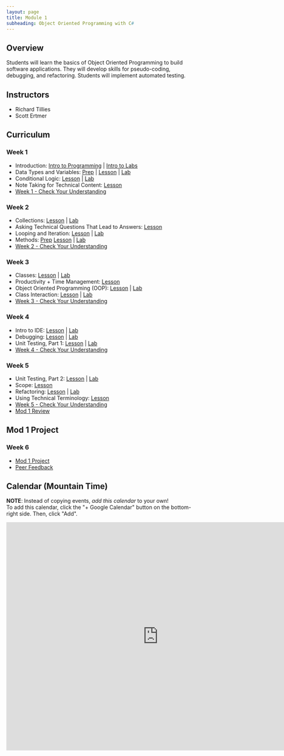 ```yaml
---
layout: page
title: Module 1
subheading: Object Oriented Programming with C#
---
```


## Overview
Students will learn the basics of Object Oriented Programming to build software applications.  They will develop skills for pseudo-coding, debugging, and refactoring.  Students will implement automated testing.

## Instructors

* Richard Tillies
* Scott Ertmer

## Curriculum

### Week 1
* Introduction: [Intro to Programming](./lessons/Week1/introToProgramming) &#124; [Intro to Labs](./labs/Week1/IntroToLabs)
* Data Types and Variables: [Prep](./preparation/Week1/DatatypesAndVariables) &#124; [Lesson](./lessons/Week1/DatatypesAndVariables.md) &#124; [Lab](./labs/Week1/DatatypesAndVariables)
* Conditional Logic: [Lesson](./lessons/Week1/ConditionalLogic) &#124; [Lab](./labs/Week1/ConditionalLogic)
* Note Taking for Technical Content: [Lesson](./lessons/Week1/NoteTaking.md)
* [Week 1 - Check Your Understanding](./lessons/Week1/CFUReview)


### Week 2
* Collections: [Lesson](./lessons/Week2/Collections) &#124; [Lab](./labs/Week2/Collections)
* Asking Technical Questions That Lead to Answers: [Lesson](./lessons/Week2/AskingTechnicalQuestions)
* Looping and Iteration: [Lesson](./lessons/Week2/Looping) &#124; [Lab](./labs/Week2/Looping)
* Methods: [Prep](./preparation/Week2/Methods) [Lesson](./lessons/Week2/Methods) &#124; [Lab](./labs/Week2/Methods)
* [Week 2 - Check Your Understanding](./lessons/Week2/CFUReview)

### Week 3
* Classes: [Lesson](./lessons/Week3/Classes) &#124; [Lab](./labs/Week3/Classes)
* Productivity + Time Management: [Lesson](./lessons/Week3/ProductivityTimeMGMT)
* Object Oriented Programming (OOP): [Lesson](./lessons/Week3/OOP) &#124; [Lab](./labs/Week3/OOP)
* Class Interaction: [Lesson](./lessons/Week3/ClassInteraction) &#124; [Lab](./labs/Week3/ClassInteraction)
* [Week 3 - Check Your Understanding](./lessons/Week3/CFUReview)

### Week 4
* Intro to IDE: [Lesson](./lessons/Week4/IntroToIDE) &#124; [Lab](./labs/Week4/IntrotoIDE)
* Debugging: [Lesson](./lessons/Week4/Debugging) &#124; [Lab](./labs/Week4/Debugging)
* Unit Testing, Part 1: [Lesson](./lessons/Week4/UnitTestingI) &#124; [Lab](./labs/Week4/UnitTestingI)
* [Week 4 - Check Your Understanding](./lessons/Week4/CFUReview)

### Week 5
* Unit Testing, Part 2: [Lesson](./lessons/Week5/UnitTestingII) &#124; [Lab](./labs/Week5/UnitTestingII)
* Scope: [Lesson](./lessons/Week5/Scope)
* Refactoring: [Lesson](./lessons/Week5/Refactoring) &#124; [Lab](./labs/Week5/Refactoring)
* Using Technical Terminology: [Lesson](./lessons/Week5/TechnicalTerminology)
* [Week 5 - Check Your Understanding](./lessons/Week5/CFUReview)
* [Mod 1 Review](./lessons/Week5/Mod1Review)

## Mod 1 Project
### Week 6
* [Mod 1 Project](./project/Mod1Project)
* [Peer Feedback](./project/PeerFeedback)

## Calendar (Mountain Time)
**NOTE**: Instead of copying events, _add this calendar_ to your own! <br>
To add this calendar, click the "+ Google Calendar" button on the bottom-right side. Then, click "Add".

<iframe src="https://calendar.google.com/calendar/embed?src=c_2o0kim19g8e75ag554m39v2ijs%40group.calendar.google.com&ctz=America%2FDenver&mode=week" style="border: 0" width="800" height="600" frameborder="0" scrolling="no"></iframe>
